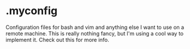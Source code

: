 # .myconfig
Configuration files for bash and vim and anything else I want to use on a remote machine.
This is really nothing fancy, but I'm using a cool way to implement it. Check out <a src="https://news.ycombinator.com/item?id=11071754">this</a> for more info.

